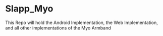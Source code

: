 # Slapp_Myo

This Repo will hold the Android Implementation, the Web Implementation, and all other implementations of the Myo Armband
